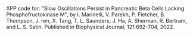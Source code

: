 XPP code for:
"Slow Oscillations Persist in Pancreatic 
Beta Cells Lacking Phosphofructokinase M", by I. Marinelli, V. Parekh, 
P. Fletcher, B. Thompson, J. ren, X. Tang, T. L. Saunders, J. Ha, 
A. Sherman, R. Bertram, and L. S. Satin. Published in Biophysical
Journal, 121:692-704, 2022.
